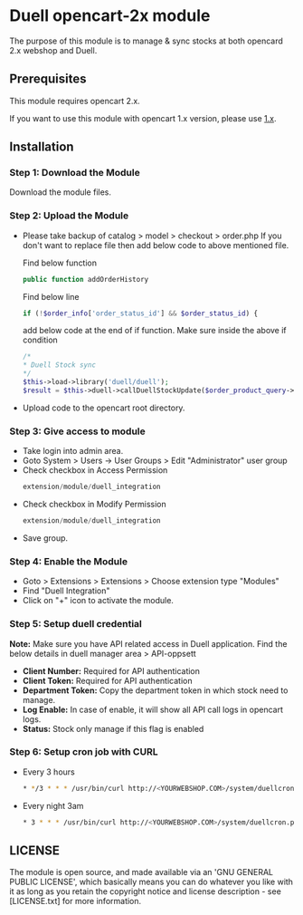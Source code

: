 Duell opencart-2x module
=====================

The purpose of this module is to manage & sync stocks at both opencard 2.x webshop and Duell. 

Prerequisites
-------------

This module requires opencart 2.x.

If you want to use this module with opencart 1.x version, please use [1.x](https://github.com/Kasseservice/opencart-1x).


Installation
------------

### Step 1: Download the Module

Download the module files.

### Step 2: Upload the Module

* Please take backup of catalog > model > checkout > order.php 
  If you don't want to replace file then add below code to above mentioned file.
  
  Find below function 
  ```php
  public function addOrderHistory
  ```
  
  Find below line 
  ```php
  if (!$order_info['order_status_id'] && $order_status_id) {
  ```
  
  add below code at the end of if function. Make sure inside the above if condition
  ```php
  /*
  * Duell Stock sync
  */
  $this->load->library('duell/duell');
  $result = $this->duell->callDuellStockUpdate($order_product_query->rows);
  ```
  
* Upload code to the opencart root directory.


### Step 3: Give access to module

* Take login into admin area. 
* Goto System > Users -> User Groups > Edit "Administrator" user group
* Check checkbox in Access Permission
  ```php
  extension/module/duell_integration 
  ```
* Check checkbox in Modify Permission
  ```php
  extension/module/duell_integration  
  ```
* Save group.

### Step 4: Enable the Module

* Goto > Extensions > Extensions > Choose extension type "Modules"
* Find "Duell Integration" 
* Click on "+" icon to activate the module.

### Step 5: Setup duell credential

**Note:** Make sure you have API related access in Duell application. Find the below details in duell manager area > API-oppsett 

* **Client Number:** Required for API authentication
* **Client Token:** Required for API authentication
* **Department Token:** Copy the department token in which stock need to manage.
* **Log Enable:** In case of enable, it will show all API call logs in opencart logs.
* **Status:** Stock only manage if this flag is enabled

### Step 6: Setup cron job with CURL

* Every 3 hours

  ```bash
  * */3 * * * /usr/bin/curl http://<YOURWEBSHOP.COM>/system/duellcron.php >/dev/null 2>&1
  ```
* Every night 3am

  ```bash
  * 3 * * * /usr/bin/curl http://<YOURWEBSHOP.COM>/system/duellcron.php >/dev/null 2>&1
  ```
 
LICENSE
-------

The module is open source, and made available via an 'GNU GENERAL PUBLIC LICENSE', which basically means you can do whatever you like with it as long as you retain the copyright notice and license description - see [LICENSE.txt] for more information.

